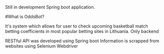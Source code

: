 Still in development Spring boot application.

#What is OddsBot?

It's system which allows for user to check upcoming basketball match betting coefficients in most popular betting sites in Lithuania.
Only backend

RESTful API was developed using Spring boot
Information is scrapped from websites using Selenium Webdriver
